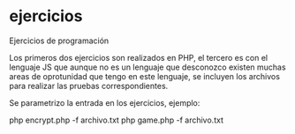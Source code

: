 # ejercicios
Ejercicios de programación

Los primeros dos ejercicios son realizados en PHP, el tercero es con el lenguaje JS que aunque no es un lenguaje que desconozco existen muchas areas de oprotunidad que tengo en este lenguaje, se incluyen los archivos para realizar las pruebas correspondientes.


Se parametrizo la entrada en los ejercicios, ejemplo:

php encrypt.php -f archivo.txt
php game.php -f archivo.txt
